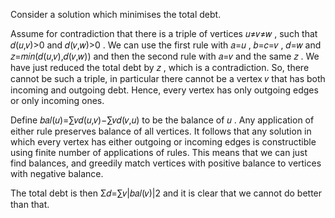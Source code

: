 Consider a solution which minimises the total debt.

Assume for contradiction that there is a triple of vertices 𝑢≠𝑣≠𝑤
, such that 𝑑(𝑢,𝑣)>0
 and 𝑑(𝑣,𝑤)>0
. We can use the first rule with 𝑎=𝑢
, 𝑏=𝑐=𝑣
, 𝑑=𝑤
 and 𝑧=𝑚𝑖𝑛(𝑑(𝑢,𝑣),𝑑(𝑣,𝑤))
 and then the second rule with 𝑎=𝑣
 and the same 𝑧
. We have just reduced the total debt by 𝑧
, which is a contradiction. So, there cannot be such a triple, in particular there cannot be a vertex 𝑣
 that has both incoming and outgoing debt. Hence, every vertex has only outgoing edges or only incoming ones.

Define 𝑏𝑎𝑙(𝑢)=∑𝑣𝑑(𝑢,𝑣)−∑𝑣𝑑(𝑣,𝑢)
 to be the balance of 𝑢
. Any application of either rule preserves balance of all vertices. It follows that any solution in which every vertex has either outgoing or incoming edges is constructible using finite number of applications of rules. This means that we can just find balances, and greedily match vertices with positive balance to vertices with negative balance.

The total debt is then Σ𝑑=∑𝑣|𝑏𝑎𝑙(𝑣)|2
 and it is clear that we cannot do better than that.